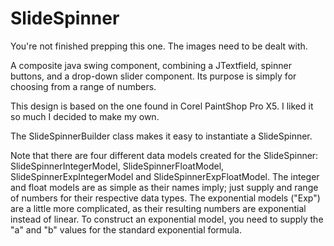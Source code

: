 # SlideSpinner

You're not finished prepping this one.  The images need to be dealt with.

A composite java swing component, combining a JTextfield, spinner buttons, and a drop-down slider component.  Its purpose is simply for choosing from a range of numbers.

This design is based on the one found in Corel PaintShop Pro X5.  I liked it so much I decided to make my own.

The SlideSpinnerBuilder class makes it easy to instantiate a SlideSpinner.

Note that there are four different data models created for the SlideSpinner: SlideSpinnerIntegerModel, SlideSpinnerFloatModel, SlideSpinnerExpIntegerModel and SlideSpinnerExpFloatModel.  The integer and float models are as simple as their names imply; just supply and range of numbers for their respective data types.  The exponential models ("Exp") are a little more complicated, as their resulting numbers are exponential instead of linear.  To construct an exponential model, you need to supply the "a" and "b" values for the standard exponential formula. 
